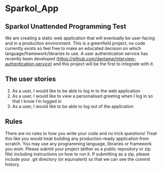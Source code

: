 # Sparkol_App

## Sparkol Unattended Programming Test

We are creating a static web application that will eventually be user-facing and in a production environment. This is a greenfield project, no code currently exists so feel free to make an educated decision on which language/framework/libraries to use.
A user authentication service has recently been developed (<https://github.com/dantame/interview-authentication-service>) and this project will be the first to integrate with it.

## The user stories

1. As a user, I would like to be able to log in to the web application
2. As a user, I would like to view a personalised greeting when I log in so that I know I’m logged in
3. As a user, I would like to be able to log out of the application

## Rules

There are no rules to how you write your code and no trick questions! Treat this like you
would treat building any production-ready application from scratch. You may use any
programming language, libraries or framework you wish.
Please submit your project (either as a public repository or zip file) including instructions on
how to run it. If submitting as a zip, please include your .git directory (or equivalent) so that we
can see the commit history.
